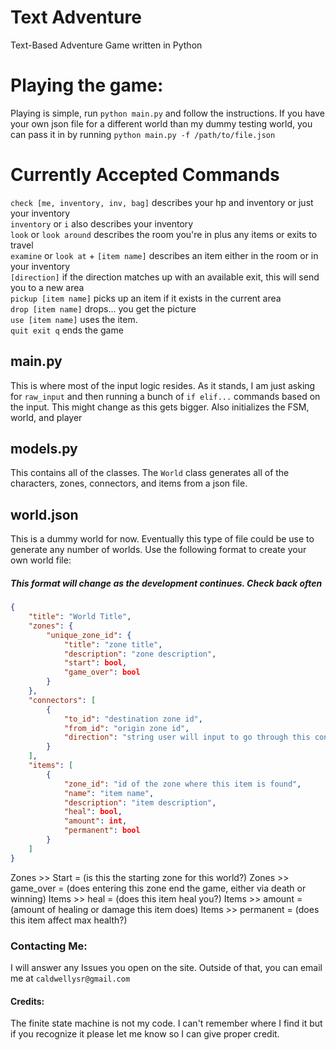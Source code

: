 # Text Adventure
Text-Based Adventure Game written in Python

# Playing the game:
Playing is simple, run `python main.py` and follow the instructions. If you have your own json file for a different world than my dummy testing world, you can pass it in by running `python main.py -f /path/to/file.json`

# Currently Accepted Commands
`check [me, inventory, inv, bag]` describes your hp and inventory or just your inventory  
`inventory` or `i` also describes your inventory  
`look` or `look around` describes the room you're in plus any items or exits to travel  
`examine` or `look at` + `[item name]` describes an item either in the room or in your inventory  
`[direction]` if the direction matches up with an available exit, this will send you to a new area  
`pickup [item name]` picks up an item if it exists in the current area  
`drop [item name]` drops... you get the picture  
`use [item name]` uses the item.  
`quit exit q` ends the game  

## main.py
This is where most of the input logic resides. As it stands, I am just asking for `raw_input` and then running a bunch of `if elif...` commands based on the input. This might change as this gets bigger. Also initializes the FSM, world, and player

## models.py
This contains all of the classes. The `World` class generates all of the characters, zones, connectors, and items from a json file. 

## world.json
This is a dummy world for now. Eventually this type of file could be use to generate any number of worlds. Use the following format to create your own world file:

##### This format will change as the development continues. Check back often

```json
{
    "title": "World Title",
    "zones": {
        "unique_zone_id": {
            "title": "zone title",
            "description": "zone description",
            "start": bool, 
            "game_over": bool
        }
    },
    "connectors": [
        {
            "to_id": "destination zone id",
            "from_id": "origin zone id",
            "direction": "string user will input to go through this connection"
        }
    ],
    "items": [
        {
            "zone_id": "id of the zone where this item is found",
            "name": "item name",
            "description": "item description",
            "heal": bool,
            "amount": int,
            "permanent": bool
        }
    ]
}
```

Zones >> Start = (is this the starting zone for this world?)
Zones >> game_over = (does entering this zone end the game, either via death or winning)
Items >> heal = (does this item heal you?)
Items >> amount = (amount of healing or damage this item does)
Items >> permanent = (does this item affect max health?)

### Contacting Me:
I will answer any Issues you open on the site. Outside of that, you can email me at `caldwellysr@gmail.com`

#### Credits:
The finite state machine is not my code. 
I can't remember where I find it but if you recognize it please let me know so I can give proper credit.

